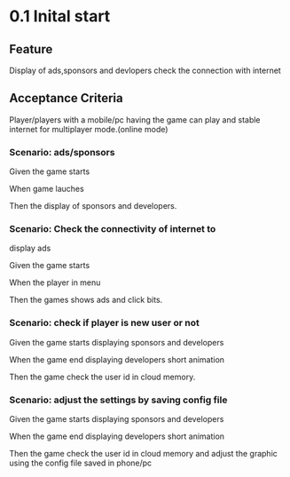 # 0.1 Inital start

## Feature

Display of ads,sponsors and devlopers
check the connection with internet

## Acceptance Criteria

Player/players with a mobile/pc having the game can play
and stable internet for multiplayer mode.(online mode)

### Scenario: ads/sponsors

  Given the game starts

  When game lauches 

  Then the display of sponsors and developers.

### Scenario: Check the connectivity of internet to
display ads

  Given the game starts

  When the player in menu

  Then the games shows ads and click bits.
  
### Scenario: check if player is new user or not 

  Given the game starts displaying sponsors and developers

  When the game end displaying developers short animation

  Then the game check the user id in cloud memory.

### Scenario: adjust the settings by saving config file 

  Given the game starts displaying sponsors and developers

  When the game end displaying developers short animation

  Then the game check the user id in cloud memory and adjust
  the graphic using the config file saved in phone/pc

